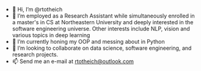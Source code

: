 - 👋 Hi, I’m @rtotheich
- 👀 I’m employed as a Research Assistant while simultaneously enrolled in a master's in CS at Northeastern University and deeply interested in the software engineering universe. Other interests include NLP, vision and various topics in deep learning
- 🌱 I’m currently honing my OOP and messing about in Python
- 💞️ I’m looking to collaborate on data science, software engineering, and research projects.
- 📫 Send me an e-mail at rtotheich@outlook.com

<!---
rtotheich/rtotheich is a ✨ special ✨ repository because its `README.md` (this file) appears on your GitHub profile.
You can click the Preview link to take a look at your changes.
--->
